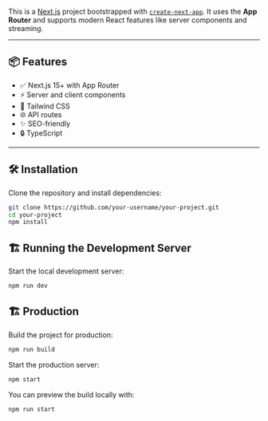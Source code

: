 This is a [Next.js](https://nextjs.org) project bootstrapped with [`create-next-app`](https://nextjs.org/docs/app/api-reference/cli/create-next-app). It uses the **App Router** and supports modern React features like server components and streaming.

---

## 📦 Features

- ✅ Next.js 15+ with App Router
- ⚡ Server and client components
- 🎨 Tailwind CSS
- 🌐 API routes
- ✨ SEO-friendly
- 🔒 TypeScript

---

## 🛠️ Installation

Clone the repository and install dependencies:

```bash
git clone https://github.com/your-username/your-project.git
cd your-project
npm install
```

## 🏗️ Running the Development Server

Start the local development server:

```bash
npm run dev
```

## 🏗️ Production

Build the project for production:

```bash
npm run build
```

Start the production server:
```bash
npm start
```

You can preview the build locally with:
```bash
npm run start
```